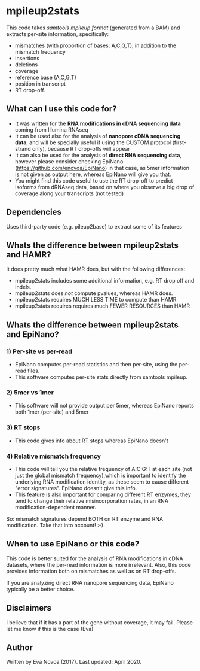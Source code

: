 # mpileup2stats 

This code takes *samtools mpileup format* (generated from a BAM) and extracts per-site information, specifically: 
* mismatches (with proportion of bases: A,C,G,T), in addition to the mismatch frequency
* insertions
* deletions 
* coverage
* reference base (A,C,G,T)
* position in transcript
* RT drop-off.

## What can I use this code for? 
* It was written for the **RNA modifications in cDNA sequencing data** coming from Illumina RNAseq
* It can be used also for the analysis of **nanopore cDNA sequencing data**, and will be specially useful if using the CUSTOM protocol (first-strand only), because RT drop-offs will appear 
* It can also be used for the analysis of **direct RNA sequencing data**, however please consider checking EpiNano (https://github.com/enovoa/EpiNano) in that case, as 5mer information is not given as output here, whereas EpiNano will give you that.
* You might find this code useful to use the RT drop-off to predict isoforms from dRNAseq data, based on where you observe a big drop of coverage along your transcripts (not tested)

## Dependencies
Uses third-party code (e.g. pileup2base) to extract some of its features 

## Whats the difference between mpileup2stats and HAMR?
It does pretty much what HAMR does, but with the following differences:
- mpileup2stats includes some additional information, e.g. RT drop off and indels.
- mpileup2stats does *not* compute pvalues, whereas HAMR does. 
- mpileup2stats requires MUCH LESS TIME to compute than HAMR
- mpileup2stats requires requires much FEWER RESOURCES than HAMR

##  Whats the difference between mpileup2stats and EpiNano?

### 1) Per-site vs per-read
- EpiNano computes per-read statistics and then per-site, using the per-read files.
- This software computes per-site stats directly from samtools mpileup.

### 2) 5mer vs 1mer
- This software will not provide output per 5mer, whereas EpiNano reports both 1mer (per-site) and 5mer

### 3) RT stops
- This code gives info about RT stops whereas EpiNano doesn't

### 4) Relative mismatch frequency
- This code will tell you the relative frequency of A:C:G:T at each site (not just the global mismatch frequency),which is important to identify the underlying RNA modification identity, as these seem to cause different "error signatures". EpiNano doesn't give this info. 
- This feature is also important for comparing different RT enzymes, they tend to change their relative misincorporation rates, in an RNA modification-dependent manner.

So: mismatch signatures depend BOTH on RT enzyme and RNA modification. Take that into account! :-)

## When to use EpiNano or this code?
This code is better suited for the analysis of RNA modifications in cDNA datasets, where the per-read information is more irrelevant. Also, this code provides information both on mismatches as well as on RT drop-offs. 

If you are analyzing direct RNA nanopore sequencing data, EpiNano typically be a better choice. 

## Disclaimers
I believe that if it has a part of the gene without coverage, it may fail. 
Please let me know if this is the case (Eva)

## Author
Written by Eva Novoa (2017). 
Last updated: April 2020. 

 
